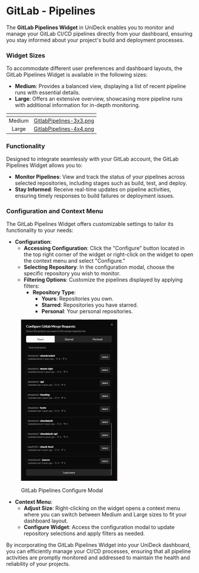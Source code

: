 # GitLab - Pipelines

The **GitLab Pipelines Widget** in UniDeck enables you to monitor and manage your GitLab CI/CD pipelines directly from your dashboard, ensuring you stay informed about your project's build and deployment processes.

### Widget Sizes

To accommodate different user preferences and dashboard layouts, the GitLab Pipelines Widget is available in the following sizes:

* **Medium**: Provides a balanced view, displaying a list of recent pipeline runs with essential details.
* **Large**: Offers an extensive overview, showcasing more pipeline runs with additional information for in-depth monitoring.

<table data-card-size="large" data-view="cards" data-full-width="true"><thead><tr><th align="center"></th><th data-hidden data-card-cover data-type="files"></th></tr></thead><tbody><tr><td align="center">Medium</td><td><a href="../../.gitbook/assets/GitlabPipelines-3x3.png">GitlabPipelines-3x3.png</a></td></tr><tr><td align="center">Large</td><td><a href="../../.gitbook/assets/GitlabPipelines-4x4.png">GitlabPipelines-4x4.png</a></td></tr></tbody></table>

### Functionality

Designed to integrate seamlessly with your GitLab account, the GitLab Pipelines Widget allows you to:

* **Monitor Pipelines**: View and track the status of your pipelines across selected repositories, including stages such as build, test, and deploy.
* **Stay Informed**: Receive real-time updates on pipeline activities, ensuring timely responses to build failures or deployment issues.

### Configuration and Context Menu

The GitLab Pipelines Widget offers customizable settings to tailor its functionality to your needs:

* **Configuration**:
  * **Accessing Configuration**: Click the "Configure" button located in the top right corner of the widget or right-click on the widget to open the context menu and select "Configure."
  * **Selecting Repository**: In the configuration modal, choose the specific repository you wish to monitor.
  * **Filtering Options**: Customize the pipelines displayed by applying filters:
    * **Repository Type**:
      * **Yours**: Repositories you own.
      * **Starred**: Repositories you have starred.
      * **Personal**: Your personal repositories.

<figure><img src="../../.gitbook/assets/image (2) (1) (1).png" alt="" width="259"><figcaption><p>GitLab Pipelines Configure Modal</p></figcaption></figure>

* **Context Menu**:
  * **Adjust Size**: Right-clicking on the widget opens a context menu where you can switch between Medium and Large sizes to fit your dashboard layout.
  * **Configure Widget**: Access the configuration modal to update repository selections and apply filters as needed.

By incorporating the GitLab Pipelines Widget into your UniDeck dashboard, you can efficiently manage your CI/CD processes, ensuring that all pipeline activities are promptly monitored and addressed to maintain the health and reliability of your projects.
